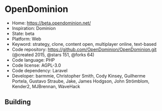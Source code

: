 # OpenDominion

- Home: https://beta.opendominion.net/
- Inspiration: Dominion
- State: beta
- Platform: Web
- Keyword: strategy, clone, content open, multiplayer online, text-based
- Code repository: https://github.com/OpenDominion/OpenDominion.git (@created 2015, @stars 151, @forks 64)
- Code language: PHP
- Code license: AGPL-3.0
- Code dependency: Laravel
- Developer: barmmie, Christopher Smith, Cody Kinsey, Guilherme Portela, Gustavo Straube, Jake, James Hodgson, John Strömblom, Kender2, MJBrennan, WaveHack

## Building
